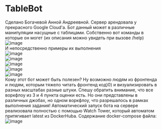 # TableBot
Сделано Богачевой Анной Андреевной. Сервер арендовала у прекрасного Google Cloud'a. Бот данный может в различные манипуляции насущные с таблицами. Собственно вот команды в которые он могет (их описания можно увидеть при вызове /help)  
![image](https://user-images.githubusercontent.com/80039591/146097356-65595084-4ffb-420a-b3f0-6adf8e152610.png)  
И непосредственно примеры их выполнения  
![image](https://user-images.githubusercontent.com/80039591/146097439-2ea519a3-fcee-4268-977b-d4083247b11e.png)  
![image](https://user-images.githubusercontent.com/80039591/146097482-11e2f751-5fcd-47c4-8d55-62048b71951c.png)  
![image](https://user-images.githubusercontent.com/80039591/146097577-49bd3839-8968-446e-8716-987b6d6b4504.png)  
![image](https://user-images.githubusercontent.com/80039591/146097662-ef310d1d-3642-4ffa-b7a9-b15b2d4bfd94.png)  
![image](https://user-images.githubusercontent.com/80039591/146097703-61bae8d0-8f8a-4426-a4ff-cfdc72438b28.png)  
Кому этот бот может быть полезен? Ну возможно людям из фронтенда и людям, которым тяжело читать фронтенд код)0) и визуализировать в разных масштабах разные штуки. Спешу обратить внимание, что все воркфлоу из 3 и 4 пункта оценки есть. Но они представлены в различных джобах, но одном воркфлоу, что разрешалось в рамках выполнения задания!
Автоматический запуск бота на сервере реализовала полностью с помощью Watch Tower, который автоматом притягивает latest из DockerHuba. Содержание docker-compose файла:  
![image](https://user-images.githubusercontent.com/80039591/147358435-1a58a161-e1ea-40f3-a55d-93e48e49639e.png)




